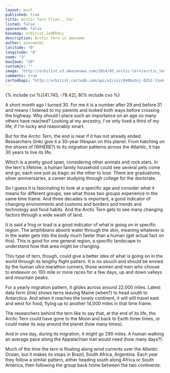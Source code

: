 ```yaml
---
layout: post
published: true
title: Arctic Tern Flies...Far
listed: false
sponsored: false
basemap: orbitist.ie90k9cc
description: Arctic Tern is awesome
author: azaremski
latitude: "0"
longitude: "0"
zoom: "3"
maxZoom: "20"
customjs: ""
image: "http://orbitist.s3.amazonaws.com/2014/05_arctic-tern/arctic_tern_cover_image.jpg"
comments: true
cartodbapi: "http://orbitist.cartodb.com/api/v2/viz/040ba3cc-0252-11e4-ae4c-0e230854a1cb/viz.json"
---
```


{% include cvi %}[41.745, -78.42], 8{% include cvo %}

A short month ago I turned 30. For me it is a number after 29 and before 31 and means I listened to my parents and looked both ways before crossing the highway. Why should I place such an importance on an age so many others have reached? Looking at my ancestry, I've only lived a third of my life, if I'm lucky and reasonably smart.

But for the Arctic Tern, the end is near if it has not already ended. Researchers (link) give it a 30-year lifespan on this planet. From hatching on the shores of (WHERE?) to its migration patterns across the Atlantic, it has 30 years to live its life.

Which is a pretty good span, considering other animals and rock stars. In the tern's lifetime, a human family household could see several pets come and go, each one just as tragic as the other to lose. There are graduations, silver anniversaries, a career studying through college for the doctorate.

So I guess it is fascinating to look at a specific age and consider what it means for different groups, see what those two groups experience in the same time frame. And three decades is important, a good indicator of changing environments and customs and borders and trends and technology and food habits. And the Arctic Tern gets to see many changing factors through a wide swath of land.

It is said a frog or toad is a good indicator of what is going on in specific region. The amphibians absorb water through the skin, meaning whatever is in the water gets into the body much faster than a human (get actual fact on this). This is good for one general region, a specific landscape to understand how that area might be changing.

This type of tern, though, could give a better idea of what is going on in the world through its lengthy flight pattern. It is no slouch and should be envied by the human ultra marathon runners, those women and men who choose to endeavor on 100 mile or more races for a few days, up and down valleys and mountain peaks.

For a yearly migration pattern, it glides across around 22,000 miles. Latest data form (link) shows terns leaving Maine (when?) to head south to Antarctica. And when it reaches the lonely continent, it will still travel east and west for food, flying up to another 14,000 miles in that time frame.

The researchers behind the tern like to say that, at the end of its life, the Arctic Tern could have gone to the Moon and back to Earth three times, or could make its way around the planet (how many times).

And in one day, during its migration, it might go 290 miles. A human walking an average pace along the Appalachian trail would need (how many days?).

Much of the time the tern is floating along wind currents over the Atlantic Ocean, but it makes its stops in Brazil, South Africa, Argentina. Each year they follow a similar pattern, either heading south along Africa or South America, then following the group back home between the two continents.